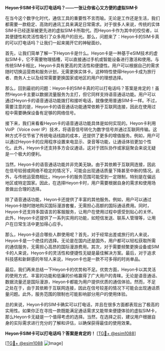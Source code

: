 **Heyon卡SIM卡可以打电话吗？——一张让你省心又方便的虚拟SIM卡**

在当今这个数字化时代，通信工具的重要性不言而喻。无论是工作还是生活，我们都需要一款稳定、高效的通讯工具来满足日常需求。对于很多人来说，传统的实体SIM卡已经逐渐被更先进的虚拟SIM卡所取代。而Heyon卡作为其中的佼佼者，以其便捷性和灵活性吸引了众多用户的目光。那么，问题来了：Heyon卡的SIM卡真的可以打电话吗？让我们一起来揭开它的神秘面纱。

首先，让我们简单了解一下Heyon卡是什么。Heyon卡是一种基于eSIM技术的虚拟SIM卡，它不需要物理插槽，可以直接通过手机或智能设备进行激活和使用。与传统SIM卡相比，Heyon卡具有更高的灵活性和便捷性。用户可以根据自己的需求随时切换运营商和服务计划，无需更换实体卡。这种特性使得Heyon卡成为旅行者、商务人士以及经常需要更换国家或地区的用户的理想选择。

那么，回到最初的问题：Heyon卡的SIM卡真的可以打电话吗？答案是肯定的！虽然Heyon卡主要以数据流量服务为主打，但它同样支持语音通话功能。用户可以通过Heyon卡的语音通话功能拨打和接听电话，就像使用普通SIM卡一样。不过，需要注意的是，Heyon卡的语音通话功能通常依赖于互联网连接，因此在使用过程中需要确保设备有足够的网络信号。

接下来，我们来看看Heyon卡的语音通话功能具体是如何实现的。Heyon卡利用VoIP（Voice over IP）技术，将语音信号转化为数字信号并通过互联网传输。这种方式不仅节省了传统电话线路的成本，还提供了更多的增值服务。例如，用户可以通过Heyon卡的应用程序设置来电显示、录音等功能，让通话体验更加个性化。此外，Heyon卡还支持多方会议通话，这对于团队协作或家庭聚会来说无疑是一个极大的便利。

当然，Heyon卡的语音通话功能并非完美无缺。由于其依赖于互联网连接，因此在信号较弱或网络不稳定的情况下，可能会出现通话质量下降甚至中断的情况。此外，与传统运营商相比，Heyon卡的服务范围可能受到一定限制，特别是在偏远地区或特定国家。因此，在选择Heyon卡时，用户需要根据自身的需求和使用场景做出合理的选择。

除了语音通话功能，Heyon卡还提供了丰富的其他服务。例如，用户可以通过Heyon卡随时随地购买国际漫游套餐，无需担心高额的国际通话费用。同时，Heyon卡还支持多国语言的客服服务，让用户在使用过程中感受到贴心的关怀。此外，Heyon卡还提供了一系列实用的功能，如短信发送、联系人管理等，让用户在日常生活中更加得心应手。

那么，Heyon卡适合哪些人群使用呢？首先，对于经常出差或旅行的人来说，Heyon卡是一个绝佳的选择。无论是在国内还是国外，用户都可以轻松获取所需的通信服务，无需担心高昂的国际漫游费用。其次，对于需要频繁更换设备或SIM卡的人来说，Heyon卡的灵活性和便捷性无疑是最佳解决方案。最后，对于追求科技感和新鲜感的年轻人来说，Heyon卡也是一款不可多得的时尚单品。

最后，我们再来总结一下Heyon卡的优势和不足。优势方面，Heyon卡以其灵活的使用方式、丰富的功能和低廉的价格赢得了广大用户的青睐。无论是语音通话、数据流量还是国际漫游，Heyon卡都能为用户提供优质的通信体验。然而，不足之处在于，由于其依赖于互联网连接，因此在信号较差的情况下可能会出现通话质量问题。此外，服务范围的限制也可能影响部分用户的使用体验。

总的来说，Heyon卡的SIM卡确实可以打电话，并且在很多方面都表现出了极高的实用性。如果你正在寻找一款既能满足通话需求又能带来便捷体验的虚拟SIM卡，那么Heyon卡无疑是一个值得考虑的选择。当然，在选择之前，建议用户根据自身的实际需求进行充分的了解和评估，以确保获得最佳的使用效果。

**Heyon卡SIM卡可以打电话吗？答案是肯定的！** [[TG💪+ @esim1088](https://t.me/s/esim1088)]

[[TG💪+ @esim1088](https://t.me/s/esim1088) ![Image](https://i.postimg.cc/4NQfJmqS/Snipaste-2025-05-13-00-14-12.png)]